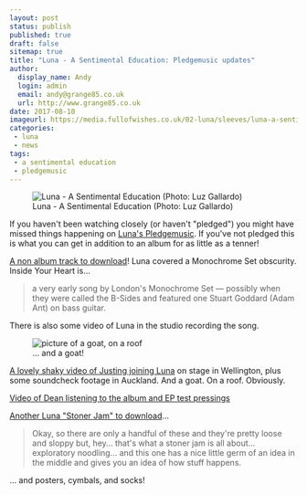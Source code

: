 ```yaml
---
layout: post
status: publish
published: true
draft: false
sitemap: true
title: "Luna - A Sentimental Education: Pledgemusic updates"
author:
  display_name: Andy
  login: admin
  email: andy@grange85.co.uk
  url: http://www.grange85.co.uk
date: 2017-08-10
imageurl: https://media.fullofwishes.co.uk/02-luna/sleeves/luna-a-sentimental-education-lo-res.jpg
categories:
 - luna
 - news
tags:
 - a sentimental education
 - pledgemusic
---
```

<figure class="caption aligncenter"><img src="https://media.fullofwishes.co.uk/02-luna/pictures/luna-2017-promo-luz-gallardo.jpg" alt="Luna - A Sentimental Education (Photo: Luz Gallardo)" /><figcaption class="caption-text">Luna - A Sentimental Education (Photo: Luz Gallardo)</figcaption></figure>

<p>If you haven't been watching closely (or haven't "pledged") you might have missed things happening on <a href="http://www.pledgemusic.com/projects/luna2/">Luna's Pledgemusic</a>. If you've not pledged this is what you can get in addition to an album for as little as a tenner!</p>

<p><a href="http://www.pledgemusic.com/projects/luna2/updates/85364">A non album track to download</a>! Luna covered a Monochrome Set obscurity. Inside Your Heart is&hellip;</p>
<blockquote>a very early song by London's Monochrome Set — possibly when they were called the B-Sides and featured one Stuart Goddard (Adam Ant) on bass guitar.</blockquote>
<p>There is also some video of Luna in the studio recording the song.</p>
<div class="col-md-6 pull-right"><figure><img src="{{site.baseurl}}/images/a-goat-on-the-roof.jpg" class="img-fluid" alt="picture of a goat, on a roof" /><figcaption>&hellip; and a goat!</figcaption></figure></div>
<p><a href="http://www.pledgemusic.com/projects/luna2/updates/87111">A lovely shaky video of Justing joining Luna</a> on stage in Wellington, plus some soundcheck footage in Auckland. And a goat. On a roof. Obviously.</p>

<p><a href="http://www.pledgemusic.com/projects/luna2/updates/86830">Video of Dean listening to the album and EP test pressings</a></p>

<p><a href="http://www.pledgemusic.com/projects/luna2/updates/87531">Another Luna "Stoner Jam" to download</a>&hellip;</p>
<blockquote>Okay, so there are only a handful of these and they're pretty loose and sloppy but, hey&hellip; that's what a stoner jam is all about&hellip; exploratory noodling&hellip; and this one has a nice little germ of an idea in the middle and gives you an idea of how stuff happens.</blockquote>

<p>&hellip; and posters, cymbals, and socks!</p>




